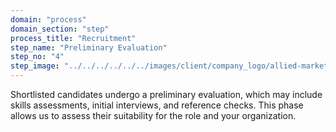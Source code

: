 ```yaml
---
domain: "process"
domain_section: "step"
process_title: "Recruitment"
step_name: "Preliminary Evaluation"
step_no: "4"
step_image: "../../../../../../images/client/company_logo/allied-marketing.png"
---
```


Shortlisted candidates undergo a preliminary evaluation, which may include skills assessments, initial interviews, and reference checks. This phase allows us to assess their suitability for the role and your organization.
